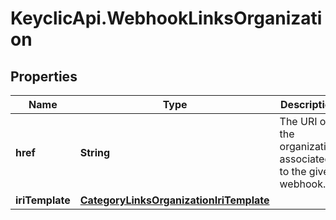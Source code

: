 # KeyclicApi.WebhookLinksOrganization

## Properties
Name | Type | Description | Notes
------------ | ------------- | ------------- | -------------
**href** | **String** | The URI of the organization associated to the given webhook. | [optional] 
**iriTemplate** | [**CategoryLinksOrganizationIriTemplate**](CategoryLinksOrganizationIriTemplate.md) |  | [optional] 


